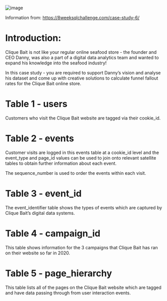 ![image](https://user-images.githubusercontent.com/109480769/223216016-32907b23-0c97-4bdb-b95d-7d90e436a5be.png)

Information from: https://8weeksqlchallenge.com/case-study-6/


# Introduction:

Clique Bait is not like your regular online seafood store - the founder and CEO Danny, was also a part of a digital data analytics team and wanted to expand his knowledge into the seafood industry!

In this case study - you are required to support Danny’s vision and analyse his dataset and come up with creative solutions to calculate funnel fallout rates for the Clique Bait online store.


# Table 1 - users

Customers who visit the Clique Bait website are tagged via their cookie_id.


# Table 2 - events

Customer visits are logged in this events table at a cookie_id level and the event_type and page_id values can be used to join onto relevant satellite tables to obtain further information about each event.

The sequence_number is used to order the events within each visit.


# Table 3 - event_id

The event_identifier table shows the types of events which are captured by Clique Bait’s digital data systems.


# Table 4 - campaign_id

This table shows information for the 3 campaigns that Clique Bait has ran on their website so far in 2020.


# Table 5 - page_hierarchy

This table lists all of the pages on the Clique Bait website which are tagged and have data passing through from user interaction events.

